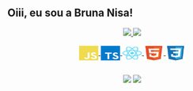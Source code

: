 ## Oiii, eu sou a Bruna Nisa!
<div align="center">
  <a href="https://github.com/bruNisa">
  <img height="180em" src="https://github-readme-stats.vercel.app/api?username=brunisa&show_icons=true&theme=dark&include_all_commits=true&count_private=true"/>
  <img height="180em" src="https://github-readme-stats.vercel.app/api/top-langs/?username=brunisa&layout=compact&langs_count=7&theme=dark"/>
</div>
<div style="display: inline_block" align="center"><br>
  <img align="center" alt="bn-Js" height="30" width="40" src="https://raw.githubusercontent.com/devicons/devicon/master/icons/javascript/javascript-plain.svg">
  <img align="center" alt="bn-Ts" height="30" width="40" src="https://raw.githubusercontent.com/devicons/devicon/master/icons/typescript/typescript-plain.svg">
  <img align="center" alt="bn-React" height="30" width="40" src="https://raw.githubusercontent.com/devicons/devicon/master/icons/react/react-original.svg">
  <img align="center" alt="bn-HTML" height="30" width="40" src="https://raw.githubusercontent.com/devicons/devicon/master/icons/html5/html5-original.svg">
  <img align="center" alt="bn-CSS" height="30" width="40" src="https://raw.githubusercontent.com/devicons/devicon/master/icons/css3/css3-original.svg">
</div>
  
  ##
 
<div align="center"> 
  <a href="https://www.linkedin.com/in/brunanisa" target="_blank"><img src="https://img.shields.io/badge/-LinkedIn-%230077B5?style=for-the-badge&logo=linkedin&logoColor=white" target="_blank"></a>
  <a href = "mailto:bnisa.dev@gmail.com"><img src="https://img.shields.io/badge/-Gmail-%23333?style=for-the-badge&logo=gmail&logoColor=white" target="_blank"></a>
</div>

